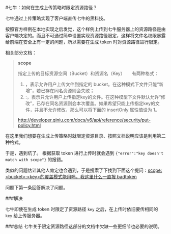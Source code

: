 #七牛：如何在生成上传策略时限定资源路径？

七牛通过上传策略实现了客户端直传七牛的黑科技。

按照官方样例在本地实现之后发觉，这个样例上传到七牛服务器上的资源路径是由客户端决定的。而且不可通过简单设置实现资源路径限定，这样将文件名权限暴露给前端在安全上有一定的问题，所以需要在生成 token 时对资源路径进行限定。

<!--more-->


相关部分文档：

>**scope**
>
>指定上传的目标资源空间（Bucket）和资源名（Key）
>　
>有两种格式：
>	1. <bucket>，表示允许用户上传文件到指定的 bucket。在这种模式下文件只能“新增”，若已存在同名资源则会失败；
>	2. <bucket>:<key>，表示只允许用户上传指定key的文件。在这种模型下文件默认允许“修改”，已存在同名资源则会本次覆盖。如果希望只能上传指定key的文件，并且不允许修改，那么可以将下面的 insertOnly 属性值设为 1。
>	
>http://developer.qiniu.com/docs/v6/api/reference/security/put-policy.html
	
	
在这里我们想要在生成上传策略时就限定资源目录、按照文档说明应该是利用第二种格式。

于是，遇到坑了。
根据获取 token 进行上传时就会遇到 `{"error":"key doesn't match with scope"}` 的报错。

类似的问题估计其他人肯定也会遇到，于是搜索了下找到下面这个提问：[scope:\<bucket\>:\<key\>的覆盖模式能用吗，我这里什么一直报 badtoken](http://segmentfault.com/q/1010000000593720)

问题下第一条回答解决了问题。

###解决

七牛即使在生成 token 时限定了资源路径 `key` 之后，在上传时依旧要传相同的 `key` 给上传服务器。

###总结
七牛关于限定资源路径这部分的文档中欠缺一些更细节也必要的说明。